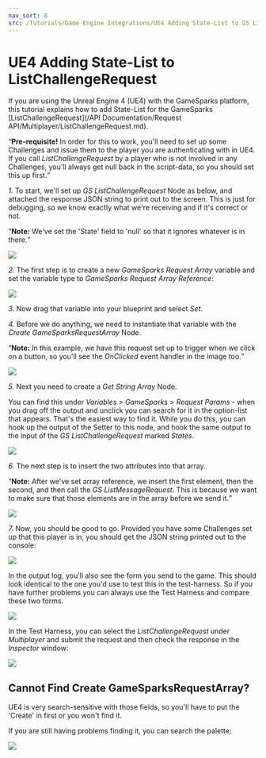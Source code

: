 ```yaml
---
nav_sort: 8
src: /Tutorials/Game Engine Integrations/UE4 Adding State-List to GS ListChallengeRequest.md
---
```


# UE4 Adding State-List to ListChallengeRequest

If you are using the Unreal Engine 4 (UE4) with the GameSparks platform, this tutorial explains how to add State-List for the GameSparks [ListChallengeRequest](/API Documentation/Request API/Multiplayer/ListChallengeRequest.md).

<q>**Pre-requisite!** In order for this to work, you'll need to set up some Challenges and issue them to the player you are authenticating with in UE4. If you call *ListChallengeRequest* by a player who is not involved in any Challenges, you'll always get null back in the script-data, so you should set this up first.</q>


*1.* To start, we'll set up *GS ListChallengeRequest* Node as below, and attached the response JSON string to print out to the screen. This is just for debugging, so we know exactly what we're receiving and if it's correct or not.

<q>**Note:** We've set the 'State' field to 'null' so that it ignores whatever is in there.</q>

![](img/UE4StateList/1.png)

*2.* The first step is to create a new *GameSparks Request Array* variable and set the variable type to *GameSparks Request Array Reference*:

![](img/UE4StateList/2.png)


*3.* Now drag that variable into your blueprint and select *Set*.

*4.* Before we do anything, we need to instantiate that variable with the *Create GameSparksRequestArray* Node.

<q>**Note:** In this example, we have this request set up to trigger when we click on a button, so you'll see the *OnClicked* event handler in the image too.</q>

![](img/UE4StateList/3.png)

*5.* Next you need to create a *Get String Array* Node.

You can find this under *Variables > GameSparks > Request Params* - when you drag off the output and unclick you can search for it in the option-list that appears. That's the easiest way to find it. While you do this, you can hook up the output of the Setter to this node, and hook the same output to the input of the *GS ListChallengeRequest* marked *States*.

![](img/UE4StateList/4.png)


*6.* The next step is to insert the two attributes into that array.

<q>**Note:** After we've set array reference, we insert the first element, then the second, and then call the *GS ListMessageRequest*. This is because we want to make sure that those elements are in the array before we send it.</q>

![](img/UE4StateList/5.png)

*7.* Now, you should be good to go. Provided you have some Challenges set up that this player is in, you should get the JSON string printed out to the console:

![](img/UE4StateList/6.png)

In the output log, you'll also see the form you send to the game. This should look identical to the one you'd use to test this in the test-harness. So if you have further problems you can always use the Test Harness and compare these two forms.

![](img/UE4StateList/7.png)


In the Test Harness, you can select the *ListChallengeRequest* under *Multiplayer* and submit the request and then check the response in the *Inspector* window:

![](img/UE4StateList/10.png)


## Cannot Find Create GameSparksRequestArray?

UE4 is very search-sensitive with those fields, so you'll have to put the 'Create' in first or you won't find it.

If you are still having problems finding it, you can search the palette:

![](img/UE4StateList/9.png)
